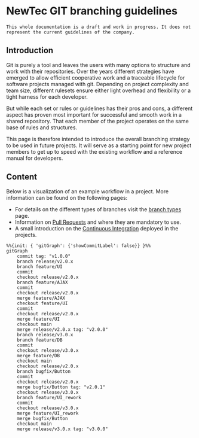 # NewTec GIT branching guidelines

```{note}
This whole documentation is a draft and work in progress. It does not represent the current guidelines of the company.
```

## Introduction

Git is purely a tool and leaves the users with many options to structure and work with their repositories. Over the years different strategies have emerged to allow efficient cooperative work and a traceable lifecycle for software projects managed with git. Depending on project complexity and team size, different rulesets ensure either light overhead and flexibility or a tight harness for each developer.

But while each set or rules or guidelines has their pros and cons, a different aspect has proven most important for successful and smooth work in a shared repository. That each member of the project operates on the same base of rules and structures.

This page is therefore intended to introduce the overall branching strategy to be used in future projects. It will serve as a starting point for new project members to get up to speed with the existing workflow and a reference manual for developers.

## Content

Below is a visualization of an example workflow in a project. More information can be found on the following pages:

- For details on the different types of branches visit the [branch types](branch_types.md) page.
- Information on [Pull Requests](pull_request.md) and where they are mandatory to use.
- A small introduction on the [Continuous Integration](ci.md) deployed in the projects.

```{mermaid}
%%{init: { 'gitGraph': {'showCommitLabel': false}} }%%
gitGraph
    commit tag: "v1.0.0"
    branch release/v2.0.x
    branch feature/UI
    commit
    checkout release/v2.0.x
    branch feature/AJAX
    commit
    checkout release/v2.0.x
    merge feature/AJAX
    checkout feature/UI
    commit
    checkout release/v2.0.x
    merge feature/UI
    checkout main
    merge release/v2.0.x tag: "v2.0.0"
    branch release/v3.0.x
    branch feature/DB
    commit
    checkout release/v3.0.x
    merge feature/DB
    checkout main
    checkout release/v2.0.x
    branch bugfix/Button
    commit
    checkout release/v2.0.x
    merge bugfix/Button tag: "v2.0.1"
    checkout release/v3.0.x
    branch feature/UI_rework
    commit
    checkout release/v3.0.x
    merge feature/UI_rework
    merge bugfix/Button
    checkout main
    merge release/v3.0.x tag: "v3.0.0"
```
